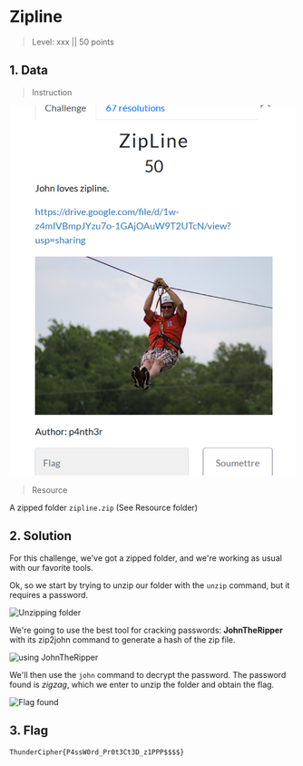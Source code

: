 # Zipline

> Level: xxx || 50 points

## 1. Data

> Instruction

![Instruction Challenge Zipline](challenge_ZipLine.png)

> Resource

A zipped folder `zipline.zip` (See Resource folder)


## 2. Solution

For this challenge, we've got a zipped folder, and we're working as usual with our favorite tools.

Ok, so we start by trying to unzip our folder with the `unzip` command, but it requires a password.

![Unzipping folder](https://github.com/user-attachments/assets/9f3af225-e713-4bfd-984d-804ac78b132e)

We're going to use the best tool for cracking passwords: **JohnTheRipper** with its zip2john command to generate a hash of the zip file.

![using JohnTheRipper](https://github.com/user-attachments/assets/195eb3bd-83ff-4e35-999e-b03aa3a739e3)

We'll then use the `john` command to decrypt the password. The password found is *zigzag*, which we enter to unzip the folder and obtain the flag.

![Flag found](https://github.com/user-attachments/assets/4dd46269-859c-4706-b2c2-8d1f6f21b068)

## 3. Flag

```text
ThunderCipher{P4ssW0rd_Pr0t3Ct3D_z1PPP$$$$}
```
